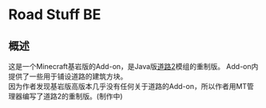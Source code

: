 # Road Stuff BE
## 概述
这是一个Minecraft基岩版的Add-on，是Java版[道路2](https://www.mcmod.cn/class/1418.html)模组的重制版。
Add-on内提供了一些用于铺设道路的建筑方块。  
因为作者发现基岩版高版本几乎没有任何关于道路的Add-on，所以作者用MT管理器编写了道路2的重制版。(制作中)

